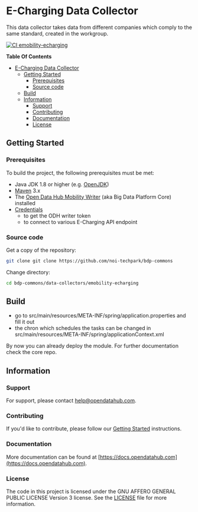 <!--
SPDX-FileCopyrightText: NOI Techpark <digital@noi.com>

SPDX-License-Identifier: CC0-1.0
-->

# E-Charging Data Collector

This data collector takes data from different companies which comply to the same
standard, created in the workgroup.

[![CI emobility-echarging](https://github.com/noi-techpark/bdp-commons/actions/workflows/ci-emobility-echarging.yml/badge.svg)](https://github.com/noi-techpark/bdp-commons/actions/workflows/ci-emobility-echarging.yml)

**Table Of Contents**
- [E-Charging Data Collector](#e-charging-data-collector)
	- [Getting Started](#getting-started)
		- [Prerequisites](#prerequisites)
		- [Source code](#source-code)
	- [Build](#build)
	- [Information](#information)
		- [Support](#support)
		- [Contributing](#contributing)
		- [Documentation](#documentation)
		- [License](#license)

## Getting Started

### Prerequisites

To build the project, the following prerequisites must be met:

- Java JDK 1.8 or higher (e.g. [OpenJDK](https://openjdk.java.net/))
- [Maven](https://maven.apache.org/) 3.x
- The [Open Data Hub Mobility Writer](https://github.com/noi-techpark/bdp-core)
  (aka Big Data Platform Core) installed
- [Credentials](https://github.com/noi-techpark/odh-docs/wiki/Contributor-Guidelines:-Credentials)
  - to get the ODH writer token
  - to connect to various E-Charging API endpoint

### Source code

Get a copy of the repository:

```bash
git clone git clone https://github.com/noi-techpark/bdp-commons
```

Change directory:

```bash
cd bdp-commons/data-collectors/emobility-echarging
```


## Build

- go to src/main/resources/META-INF/spring/application.properties and fill it out
- the chron which schedules the tasks can be changed in src/main/resources/META-INF/spring/applicationContext.xml

By now you can already deploy the module.
For further documentation check the core repo.

## Information

### Support

For support, please contact [help@opendatahub.com](mailto:help@opendatahub.com).

### Contributing

If you'd like to contribute, please follow our [Getting
Started](https://github.com/noi-techpark/odh-docs/wiki/Contributor-Guidelines:-Getting-started)
instructions.

### Documentation

More documentation can be found at
[https://docs.opendatahub.com](https://docs.opendatahub.com).

### License

The code in this project is licensed under the GNU AFFERO GENERAL PUBLIC LICENSE
Version 3 license. See the [LICENSE](../../LICENSE) file for more information.
